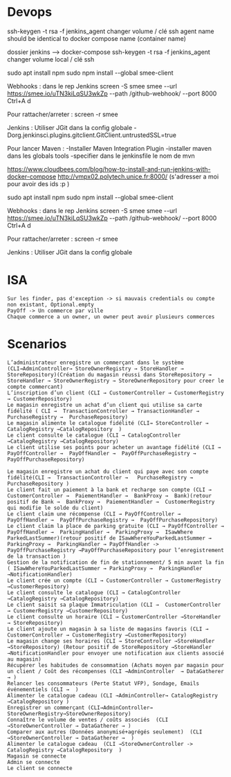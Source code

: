 # Devops

ssh-keygen -t rsa -f jenkins_agent
changer volume / clé ssh
agent name should be identical to docker compose name (container name)

dossier jenkins --> docker-compose
ssh-keygen -t rsa -f jenkins_agent
changer volume local / clé ssh

sudo apt install npm
sudo npm install --global smee-client

Webhooks : dans le rep Jenkins
screen -S smee
smee --url https://smee.io/uTN3kiLqSU3wkZp --path /github-webhook/ --port 8000
Ctrl+A d

Pour rattacher/arreter :
screen -r smee

Jenkins :
Utiliser JGit dans la config globale
-Dorg.jenkinsci.plugins.gitclient.GitClient.untrustedSSL=true

Pour lancer Maven :
-Installer Maven Integration Plugin
-installer maven dans les globals tools
-specifier dans le jenkinsfile le nom de mvn

https://www.cloudbees.com/blog/how-to-install-and-run-jenkins-with-docker-compose
http://vmpx02.polytech.unice.fr:8000/ (s'adresser a moi pour avoir des ids :p )

sudo apt install npm
sudo npm install --global smee-client

Webhooks : dans le rep Jenkins
screen -S smee
smee --url https://smee.io/uTN3kiLqSU3wkZp --path /github-webhook/ --port 8000
Ctrl+A d

Pour rattacher/arreter :
screen -r smee

Jenkins :
Utiliser JGit dans la config globale

# ISA

    Sur les finder, pas d'exception -> si mauvais credentials ou compte non existant, Optional.empty
    PayOff -> Un commerce par ville
    Chaque commerce a un owner, un owner peut avoir plusieurs commerces

# Scenarios

    L’administrateur enregistre un commerçant dans le système (CLI→AdminController→ StoreOwnerRegistry → StoreHandler → StoreRepository)(Création du magasin réussi dans StoreRepository → StoreHandler → StoreOwnerRegistry → StoreOwnerRepository pour creer le compte commercant)
    L’inscription d’un client (CLI → CustomerController → CustomerRegistry → CustomerRepository)
    Le magasin enregistre un achat d’un client qui utilise sa carte fidélité ( CLI →  TransactionController → TransactionHandler → PurchaseRegistry →  PurchaseRepository)
    Le magasin alimente le catalogue fidélité (CLI→ StoreController → CatalogRegistry →CatalogRepository  )
    Le client consulte le catalogue (CLI → CatalogController →CatalogRegistry →CatalogRepository)
    Le client utilise ses points pour acheter un avantage fidélité (CLI → PayOffController →  PayOffHandler →  PayOffPurchaseRegistry →  PayOffPurchaseRepository)
    
    Le magasin enregistre un achat du client qui paye avec son compte fidélité(CLI →  TransactionController →   PurchaseRegistry →  PurchaseRepository )
    Le client fait un paiement à la bank et recharge son compte (CLI →  CustomerController →  PaiementHandler →  BankProxy →  Bank)(retour positif de Bank →  BankProxy →  PaiementHandler →  CustomerRegistry qui modifie le solde du client)
    Le client claim une récompense (CLI → PayOffController →  PayOffHandler →  PayOffPurchaseRegistry →  PayOffPurchaseRepository)
    Le client claim la place de parking gratuite (CLI → PayOffController →  PayOffHandler →  ParkingHandler →  ParkingProxy →  ISawWhere ParkedLastSummer)(retour positif de ISawWhereYouParkedLastSummer → ParkingProxy →  ParkingHandler → PayOffHandler -> PayOffPurchaseRegistry →PayOffPurchaseRepository pour l’enregistrement de la transaction )
    Gestion de la notification de fin de stationnement/ 5 min avant la fin ( ISawWhereYouParkedLastSummer → ParkingProxy →  ParkingHandler →NotificationHandler)
    Le client crée un compte (CLI → CustomerController → CustomerRegistry →CustomerRepository)
    Le client consulte le catalogue (CLI → CatalogController →CatalogRegistry →CatalogRepository)
    Le client saisit sa plaque Immatriculation (CLI →  CustomerController → CustomerRegistry →CustomerRepository)
    Le client consulte un horaire (CLI → CustomerController →StoreHandler → StoreRepository)
    Le client ajoute un magasin à sa liste de magasins favoris (CLI → CustomerController → CustomerRegistry →CustomerRepository)
    Le magasin change ses horaires (CLI → StoreController →StoreHandler →StoreRepository) (Retour positif de StoreRepository →StoreHandler →NotificationHandler pour envoyer une notification aux clients associé au magasin)
    Récupérer les habitudes de consommation (Achats moyen par magasin pour un client / Coût des récompenses (CLI →AdminController  → DataGatherer → )
    Relancer les consommateurs (Perte Statut VFP), Sondage, Emails événementiels (CLI →  )
    Alimenter le catalogue cadeau (CLI →AdminController→ CatalogRegistry →CatalogRepository )
    Enregistrer un commerçant (CLI→AdminController→ StoreOwnerRegistry→StoreOwnerRepository)
    Connaître le volume de ventes / coûts associés  (CLI →StoreOwnerController → DataGatherer → )
    Comparer aux autres (Données anonymisé+agrégés seulement)  (CLI →StoreOwnerController → DataGatherer →  )
    Alimenter le catalogue cadeau  (CLI →StoreOwnerController -> CatalogRegistry →CatalogRepository  )
    Magasin se connecte
    Admin se connecte
    Le client se connecte
